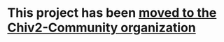 # This project has been [moved to the Chiv2-Community organization](https://github.com/Chiv2-Community/polehammer.net)
